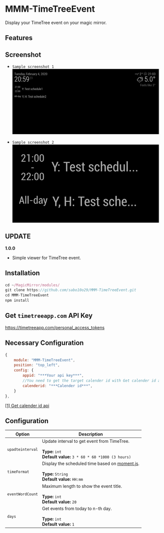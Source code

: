 # MMM-TimeTreeEvent
Display your TimeTree event on your magic mirror.

## Features

## Screenshot
- `Sample screenshot 1`  
![Screenshot](https://github.com/sabo10o29/MMM-TimeTreeEvent/blob/master/sc1.png)

- `Sample screenshot 2`  
![Screenshot](https://github.com/sabo10o29/MMM-TimeTreeEvent/blob/master/sc2.png)


## UPDATE
**1.0.0**
- Simple viewer for TimeTree event.

## Installation
```javascript
cd ~/MagicMirror/modules/
git clone https://github.com/sabo10o29/MMM-TimeTreeEvent.git
cd MMM-TimeTreeEvent
npm install
```

## Get `timetreeapp.com` API Key
https://timetreeapp.com/personal_access_tokens

## Necessary Configuration
```javascript
{
    module: "MMM-TimeTreeEvent",
    position: "top_left",
    config: {
        appid: "***Your api key***",
        //You need to get the target calender id with Get calender id api[1]
        calenderid: "***Calender id***",
    }
},
```
[[1] Get calender id api](https://developers.timetreeapp.com/ja/docs/api#get-calendarscalendar_id)  

## Configuration

| Option               | Description
|--------------------- |-----------
| `upadteinterval`     | Update interval to get event from TimeTree.  <br><br>**Type:** `int` <br> **Default value:** `3 * 60 * 60 *1000 (3 hours)`
| `timeFormat`         | Display the scheduled time based on [moment.js](https://momentjs.com/docs/). <br><br>**Type:** `String` <br> **Default value:** `HH:mm`
| `eventWordCount`     | Maximum length to show the event title. <br><br>**Type:** `int` <br> **Default value:** `20`
| `days`               | Get events from today to n-th day. <br><br>**Type:** `int` <br> **Default value:** `1`

